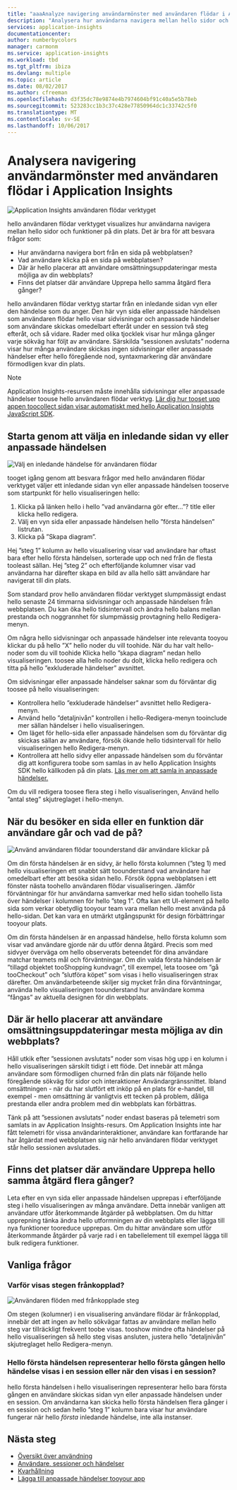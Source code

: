 ```yaml
---
title: "aaaAnalyze navigering användarmönster med användaren flödar i Azure Application Insights | Microsoft docs"
description: "Analysera hur användarna navigera mellan hello sidor och funktioner i ditt webbprogram."
services: application-insights
documentationcenter: 
author: numberbycolors
manager: carmonm
ms.service: application-insights
ms.workload: tbd
ms.tgt_pltfrm: ibiza
ms.devlang: multiple
ms.topic: article
ms.date: 08/02/2017
ms.author: cfreeman
ms.openlocfilehash: d3f35dc78e9874e4b7974604bf91c40a5e5b78eb
ms.sourcegitcommit: 523283cc1b3c37c428e77850964dc1c33742c5f0
ms.translationtype: MT
ms.contentlocale: sv-SE
ms.lasthandoff: 10/06/2017
---
```

# <a name="analyze-user-navigation-patterns-with-user-flows-in-application-insights"></a>Analysera navigering användarmönster med användaren flödar i Application Insights

![Application Insights användaren flödar verktyget](./media/app-insights-usage-flows/flows.png)

hello användaren flödar verktyget visualizes hur användarna navigera mellan hello sidor och funktioner på din plats. Det är bra för att besvara frågor som:
* Hur användarna navigera bort från en sida på webbplatsen?
* Vad användare klicka på en sida på webbplatsen?
* Där är hello placerar att användare omsättningsuppdateringar mesta möjliga av din webbplats?
* Finns det platser där användare Upprepa hello samma åtgärd flera gånger?

hello användaren flödar verktyg startar från en inledande sidan vyn eller den händelse som du anger. Den här vyn sida eller anpassade händelsen som användaren flödar hello visar sidvisningar och anpassade händelser som användare skickas omedelbart efteråt under en session två steg efteråt, och så vidare. Rader med olika tjocklek visar hur många gånger varje sökväg har följt av användare. Särskilda ”sessionen avslutats” noderna visar hur många användare skickas ingen sidvisningar eller anpassade händelser efter hello föregående nod, syntaxmarkering där användare förmodligen kvar din plats.



> [!NOTE]
> Application Insights-resursen måste innehålla sidvisningar eller anpassade händelser toouse hello användaren flödar verktyg. [Lär dig hur tooset upp appen toocollect sidan visar automatiskt med hello Application Insights JavaScript SDK](app-insights-javascript.md).
> 
> 

## <a name="start-by-choosing-an-initial-page-view-or-custom-event"></a>Starta genom att välja en inledande sidan vy eller anpassade händelsen

![Välj en inledande händelse för användaren flödar](./media/app-insights-usage-flows/flows-initial-event.png)

tooget igång genom att besvara frågor med hello användaren flödar verktyget väljer ett inledande sidan vyn eller anpassade händelsen tooserve som startpunkt för hello visualiseringen hello:
1. Klicka på länken hello i hello ”vad användarna gör efter...”? title eller klicka hello redigera. 
2. Välj en vyn sida eller anpassade händelsen hello ”första händelsen” listrutan.
3. Klicka på ”Skapa diagram”.

Hej ”steg 1” kolumn av hello visualisering visar vad användare har oftast bara efter hello första händelsen, sorterade upp och ned från de flesta tooleast sällan. Hej ”steg 2” och efterföljande kolumner visar vad användarna har därefter skapa en bild av alla hello sätt användare har navigerat till din plats.

Som standard prov hello användaren flödar verktyget slumpmässigt endast hello senaste 24 timmarna sidvisningar och anpassade händelsen från webbplatsen. Du kan öka hello tidsintervall och ändra hello balans mellan prestanda och noggrannhet för slumpmässig provtagning hello Redigera-menyn.

Om några hello sidvisningar och anpassade händelser inte relevanta tooyou klickar du på hello ”X” hello noder du vill toohide. När du har valt hello-noder som du vill toohide Klicka hello ”skapa diagram” nedan hello visualiseringen. toosee alla hello noder du dolt, klicka hello redigera och titta på hello ”exkluderade händelser” avsnittet.

Om sidvisningar eller anpassade händelser saknar som du förväntar dig toosee på hello visualiseringen:
* Kontrollera hello ”exkluderade händelser” avsnittet hello Redigera-menyn.
* Använd hello ”detaljnivån” kontrollen i hello-Redigera-menyn tooinclude mer sällan händelser i hello visualiseringen.
* Om läget för hello-sida eller anpassade händelsen som du förväntar dig skickas sällan av användare, försök ökande hello tidsintervall för hello visualiseringen hello Redigera-menyn.
* Kontrollera att hello sidvy eller anpassade händelsen som du förväntar dig att konfigurera toobe som samlas in av hello Application Insights SDK hello källkoden på din plats. [Läs mer om att samla in anpassade händelser.](app-insights-api-custom-events-metrics.md)

Om du vill redigera toosee flera steg i hello visualiseringen, Använd hello ”antal steg” skjutreglaget i hello-menyn.

## <a name="after-visiting-a-page-or-feature-where-do-users-go-and-what-do-they-click"></a>När du besöker en sida eller en funktion där användare går och vad de på?

![Använd användaren flödar toounderstand där användare klickar på](./media/app-insights-usage-flows/flows-one-step.png)

Om din första händelsen är en sidvy, är hello första kolumnen (”steg 1) med hello visualiseringen ett snabbt sätt toounderstand vad användare har omedelbart efter att besöka sidan hello. Försök öppna webbplatsen i ett fönster nästa toohello användaren flödar visualiseringen. Jämför förväntningar för hur användarna samverkar med hello sidan toohello lista över händelser i kolumnen för hello ”steg 1”. Ofta kan ett UI-element på hello sida som verkar obetydlig tooyour team vara mellan hello mest använda på hello-sidan. Det kan vara en utmärkt utgångspunkt för design förbättringar tooyour plats.

Om din första händelsen är en anpassad händelse, hello första kolumn som visar vad användare gjorde när du utför denna åtgärd. Precis som med sidvyer överväga om hello observerats beteendet för dina användare matchar teamets mål och förväntningar. Om din valda första händelsen är ”tillagd objektet tooShopping kundvagn”, till exempel, leta toosee om ”gå tooCheckout” och ”slutföra köpet” som visas i hello visualiseringen strax därefter. Om användarbeteende skiljer sig mycket från dina förväntningar, använda hello visualiseringen toounderstand hur användare komma ”fångas” av aktuella designen för din webbplats.

## <a name="where-are-hello-places-that-users-churn-most-from-your-site"></a>Där är hello placerar att användare omsättningsuppdateringar mesta möjliga av din webbplats?

Håll utkik efter ”sessionen avslutats” noder som visas hög upp i en kolumn i hello visualiseringen särskilt tidigt i ett flöde. Det innebär att många användare som förmodligen churned från din plats när följande hello föregående sökväg för sidor och interaktioner Användargränssnittet. Ibland omsättningen - när du har slutfört ett inköp på en plats för e-handel, till exempel - men omsättning är vanligtvis ett tecken på problem, dåliga prestanda eller andra problem med din webbplats kan förbättras.

Tänk på att ”sessionen avslutats” noder endast baseras på telemetri som samlats in av Application Insights-resurs. Om Application Insights inte har fått telemetri för vissa användarinteraktioner, användare kan fortfarande har har åtgärdat med webbplatsen sig när hello användaren flödar verktyget står hello sessionen avslutades.

## <a name="are-there-places-where-users-repeat-hello-same-action-over-and-over"></a>Finns det platser där användare Upprepa hello samma åtgärd flera gånger?

Leta efter en vyn sida eller anpassade händelsen upprepas i efterföljande steg i hello visualiseringen av många användare. Detta innebär vanligen att användare utför återkommande åtgärder på webbplatsen. Om du hittar upprepning tänka ändra hello utformningen av din webbplats eller lägga till nya funktioner tooreduce upprepas. Om du hittar användare som utför återkommande åtgärder på varje rad i en tabellelement till exempel lägga till bulk redigera funktioner.

## <a name="common-questions"></a>Vanliga frågor

### <a name="why-do-steps-appear-disconnected"></a>Varför visas stegen frånkopplad?

![Användaren flöden med frånkopplade steg](./media/app-insights-usage-flows/flows-disconnected.png)

Om stegen (kolumner) i en visualisering användare flödar är frånkopplad, innebär det att ingen av hello sökvägar fattas av användare mellan hello steg var tillräckligt frekvent toobe visas. tooshow mindre ofta händelser på hello visualiseringen så hello steg visas ansluten, justera hello ”detaljnivån” skjutreglaget hello Redigera-menyn.

### <a name="does-hello-initial-event-represent-hello-first-time-hello-event-appears-in-a-session-or-any-time-it-appears-in-a-session"></a>Hello första händelsen representerar hello första gången hello händelse visas i en session eller när den visas i en session?

hello första händelsen i hello visualiseringen representerar hello bara första gången en användare skickas sidan vyn eller anpassade händelsen under en session. Om användarna kan skicka hello första händelsen flera gånger i en session och sedan hello ”steg 1” kolumn bara visar hur användare fungerar när hello *första* inledande händelse, inte alla instanser.

## <a name="next-steps"></a>Nästa steg

* [Översikt över användning](app-insights-usage-overview.md)
* [Användare, sessioner och händelser](app-insights-usage-segmentation.md)
* [Kvarhållning](app-insights-usage-retention.md)
* [Lägga till anpassade händelser tooyour app](app-insights-api-custom-events-metrics.md)

